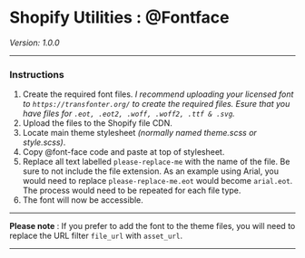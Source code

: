 # Shopify Utilities : @Fontface
_Version: 1.0.0_

---

### Instructions

1. Create the required font files. *I recommend uploading your licensed font to `https://transfonter.org/` to create the required files. Esure that you have files for `.eot, .eot2, .woff, .woff2, .ttf & .svg`.*
2. Upload the files to the Shopify file CDN.
3. Locate main theme stylesheet *(normally named theme.scss or style.scss)*.
4. Copy @font-face code and paste at top of stylesheet.
5. Replace all text labelled `please-replace-me` with the name of the file. Be sure to not include the file extension. As an example using Arial, you would need to replace `please-replace-me.eot` would become `arial.eot`. The process would need to be repeated for each file type.
6. The font will now be accessible.

---

**Please note** : If you prefer to add the font to the theme files, you will need to replace the URL filter `file_url` with `asset_url`.

---


